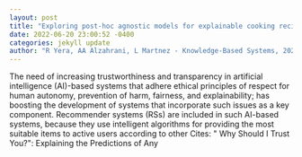```yaml
--- 
layout: post 
title: "Exploring post-hoc agnostic models for explainable cooking recipe recommendations" 
date: 2022-06-20 23:00:52 -0400 
categories: jekyll update 
author: "R Yera, AA Alzahrani, L Martnez - Knowledge-Based Systems, 2022" 
--- 
```

The need of increasing trustworthiness and transparency in artificial intelligence (AI)-based systems that adhere ethical principles of respect for human autonomy, prevention of harm, fairness, and explainability; has boosting the development of systems that incorporate such issues as a key component. Recommender systems (RSs) are included in such AI-based systems, because they use intelligent algorithms for providing the most suitable items to active users according to other Cites: " Why Should I Trust You?": Explaining the Predictions of Any